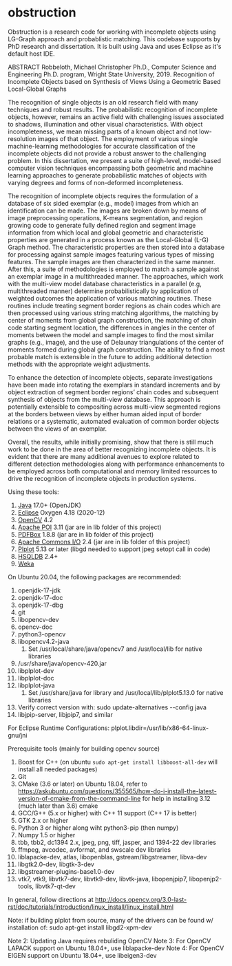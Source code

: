 # obstruction
Obstruction is a research code for working with incomplete objects using LG-Graph approach and probablistic matching. This codebase supports by PhD research and dissertation. It is built using Java and uses Eclipse as it's default host IDE. 

ABSTRACT
Robbeloth, Michael Christopher Ph.D., Computer Science and Engineering Ph.D. program, Wright State University, 2019.  Recognition of Incomplete Objects based on Synthesis of Views Using a Geometric Based Local-Global Graphs

The recognition of single objects is an old research field with many techniques and robust results. The probabilistic recognition of incomplete objects, however, remains an active field with challenging issues associated to shadows, illumination and other visual characteristics. With object incompleteness, we mean missing parts of a known object and not low-resolution images of that object. The employment of various single machine-learning methodologies for accurate classification of the incomplete objects did not provide a robust answer to the challenging problem. In this dissertation, we present a suite of high-level, model-based computer vision techniques encompassing both geometric and machine learning approaches to generate probabilistic matches of objects with varying degrees and forms of non-deformed incompleteness.  

The recognition of incomplete objects requires the formulation of a database of six sided exemplar (e.g., model) images from which an identification can be made. The images are broken down by means of image preprocessing operations, K-means segmentation, and region growing code to generate fully defined region and segment image information from which local and global geometric and characteristic properties are generated in a process known as the Local-Global (L-G) Graph method. The characteristic properties are then stored into a database for processing against sample images featuring various types of missing features. The sample images are then characterized in the same manner. After this, a suite of methodologies is employed to match a sample against an exemplar image in a multithreaded manner. The approaches, which work with the multi-view model database characteristics in a parallel (e.g, multithreaded manner) determine probabilistically by application of weighted outcomes the application of various matching routines. These routines include treating segment border regions as chain codes which are then processed using various string matching algorithms, the matching by center of moments from global graph construction, the matching of chain code starting segment location, the differences in angles in the center of moments between the model and sample images to find the most similar graphs (e.g., image), and the use of Delaunay triangulations of the center of moments formed during global graph construction. The ability to find a most probable match is extensible in the future to adding additional detection methods with the appropriate weight adjustments. 

To enhance the detection of incomplete objects, separate investigations have been made into rotating the exemplars in standard increments and by object extraction of segment border regions’ chain codes and subsequent synthesis of objects from the multi-view database. This approach is potentially extensible to compositing across multi-view segmented regions at the borders between views by either human aided input of border relations or a systematic, automated evaluation of common border objects between the views of an exemplar.  

Overall, the results, while initially promising, show that there is still much work to be done in the area of better recognizing incomplete objects. It is evident that there are many additional avenues to explore related to different detection methodologies along with performance enhancements to be employed across both computational and memory limited resources to drive the recognition of incomplete objects in production systems. 

Using these tools: 
1. [Java](https://openjdk.java.net/) 17.0+ (OpenJDK)
2. [Eclipse](https://www.eclipse.org/downloads/) Oxygen 4.18 (2020-12)
3. [OpenCV](https://docs.opencv.org) 4.2
4. [Apache POI](https://poi.apache.org/) 3.11 (jar are in lib folder of this project) 
5. [PDFBox](https://pdfbox.apache.org/) 1.8.8 (jar are in lib folder of this project) 
6. [Apache Commons I/O](https://commons.apache.org/proper/commons-io/) 2.4 (jar are in lib folder of this project)  
7. [Plplot](http://plplot.sourceforge.net/) 5.13 or later (libgd needed to support jpeg setopt call in code) 
8. [HSQLDB](http://hsqldb.org/) 2.4+
9. [Weka](https://www.cs.waikato.ac.nz/ml/weka/) 

On Ubuntu 20.04, the following packages are recommended:
1. openjdk-17-jdk
2. openjdk-17-doc
3. openjdk-17-dbg
4. git
5. libopencv-dev
6. opencv-doc
7. python3-opencv
8. libopencv4.2-java
	1. Set /usr/local/share/java/opencv7 and /usr/local/lib for native libraries
9. /usr/share/java/opencv-420.jar
10. libplplot-dev
11. libplplot-doc
12. libplplot-java 
	1. Set /usr/share/java for library and /usr/local/lib/plplot5.13.0 for native libraries
13. Verify correct version with:  sudo update-alternatives --config java
14. libjpip-server, libjpip7, and similar

For Eclipse Runtime Configurations:
plplot.libdir=/usr/lib/x86-64-linux-gnu/jni

Prerequisite tools (mainly for building opencv source)
1. Boost for C++ (on ubuntu `sudo apt-get install libboost-all-dev` will 
install all needed packages)
2. Git 
3. CMake (3.6 or later) on Ubuntu 18.04, refer to 
https://askubuntu.com/questions/355565/how-do-i-install-the-latest-version-of-cmake-from-the-command-line
for help in installing 3.12 (much later than 3.6) cmake
4. GCC/G++ (5.x or higher) with C++ 11 support (C++ 17 is better)
5. GTK 2.x or higher
6. Python 3 or higher along wiht python3-pip (then numpy)
7. Numpy 1.5 or higher
8. tbb, tbb2, dc1394 2.x, jpeg, png, tiff, jasper, and 1394-22 dev libraries
9. ffmpeg, avcodec, avformat, and swscale dev libraries
10. liblapacke-dev, atlas, libopenblas, gstream/libgstreamer, libva-dev
11. libgtk2.0-dev, libgtk-3-dev
12. libgstreamer-plugins-base1.0-dev
13. vtk7, vtk9, libvtk7-dev, libvtk9-dev, libvtk-java, libopenjpip7, libopenjp2-tools, libvtk7-qt-dev

In general, follow directions at http://docs.opencv.org/3.0-last-rst/doc/tutorials/introduction/linux_install/linux_install.html

Note: if building plplot from source, many of the drivers can be found w/ installation of:
sudo apt-get install libgd2-xpm-dev

Note 2: Updating Java requires rebuliding OpenCV
Note 3: For OpenCV LAPACK support on Ubuntu 18.04+, use liblapacke-dev
Note 4: For OpenCV EIGEN support on Ubuntu 18.04+, use libeigen3-dev
